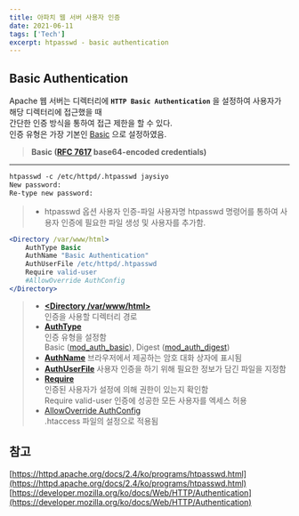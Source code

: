```yaml
---
title: 아파치 웹 서버 사용자 인증
date: 2021-06-11
tags: ['Tech']
excerpt: htpasswd - basic authentication
---
```


## Basic Authentication
Apache 웹 서버는 디렉터리에 **`HTTP Basic Authentication`** 을 설정하여 사용자가 해당 디렉터리에 접근했을 때   
간단한 인증 방식을 통하여 접근 제한을 할 수 있다.  
인증 유형은 가장 기본인 <U>Basic</U> 으로 설정하였음.  
> **Basic ([RFC 7617](https://datatracker.ietf.org/doc/html/rfc7617) base64-encoded credentials)**

---

```apache
htpasswd -c /etc/httpd/.htpasswd jaysiyo
New password: 
Re-type new password:
```
> - htpasswd 옵션 사용자 인증-파일 사용자명
> htpasswd 명령어를 통하여 사용자 인증에 필요한 파일 생성 및 사용자를 추가함.  


```apache
<Directory /var/www/html>
    AuthType Basic
    AuthName "Basic Authentication"
    AuthUserFile /etc/httpd/.htpasswd
    Require valid-user
    #AllowOverride AuthConfig 
</Directory>
```

> - **[&lt;Directory /var/www/html&gt;](https://httpd.apache.org/docs/2.4/ko/mod/core.html#directory)**  
인증을 사용할 디렉터리 경로  
> - **[AuthType](https://httpd.apache.org/docs/2.4/ko/mod/mod_authn_core.html#authtype)**  
인증 유형을 설정함  
Basic ([mod_auth_basic](https://httpd.apache.org/docs/2.4/mod/mod_auth_basic.html)), Digest ([mod_auth_digest](https://httpd.apache.org/docs/2.4/ko/mod/mod_auth_digest.html))  
> - **[AuthName](https://httpd.apache.org/docs/2.4/ko/mod/mod_authn_core.html#authname)**
브라우저에서 제공하는 암호 대화 상자에 표시됨  
> - **[AuthUserFile](https://httpd.apache.org/docs/2.4/ko/mod/mod_authn_file.html#authuserfile)**
사용자 인증을 하기 위해 필요한 정보가 담긴 파일을 지정함  
> - **[Require](https://httpd.apache.org/docs/2.4/ko/mod/mod_authz_core.html#require)**  
인증된 사용자가 설정에 의해 권한이 있는지 확인함  
Require valid-user 인증에 성공한 모든 사용자를 엑세스 허용  
> - [AllowOverride AuthConfig](https://httpd.apache.org/docs/current/ko/mod/core.html#allowoverride)  
.htaccess 파일의 설정으로 적용됨

## 참고
[https://httpd.apache.org/docs/2.4/ko/programs/htpasswd.html](https://httpd.apache.org/docs/2.4/ko/programs/htpasswd.html)  
[https://developer.mozilla.org/ko/docs/Web/HTTP/Authentication](https://developer.mozilla.org/ko/docs/Web/HTTP/Authentication)








